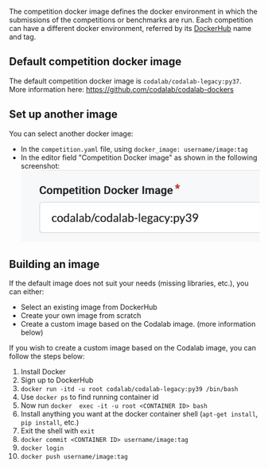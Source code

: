 The competition docker image defines the docker environment in which the submissions of the competitions or benchmarks are run. Each competition can have a different docker environment, referred by its [DockerHub](https://hub.docker.com/) name and tag.

## Default competition docker image

The default competition docker image is `codalab/codalab-legacy:py37`. 
More information here: https://github.com/codalab/codalab-dockers


## Set up another image

You can select another docker image:

- In the `competition.yaml` file, using `docker_image: username/image:tag`
- In the editor field "Competition Docker image" as shown in the following screenshot:
![](_attachments/b8124291-92ea-4d1d-b743-00fd7a35c313_17534366792118.jpg)

## Building an image

If the default image does not suit your needs (missing libraries, etc.), you can either:

- Select an existing image from DockerHub
- Create your own image from scratch
- Create a custom image based on the Codalab image. (more information below)

If you wish to create a custom image based on the Codalab image, you can follow the steps below:

1) Install Docker  
2) Sign up to DockerHub  
3) `docker run -itd -u root codalab/codalab-legacy:py39 /bin/bash`  
4) Use `docker ps` to find running container id  
5) Now run `docker  exec -it -u root <CONTAINER ID> bash`  
6) Install anything you want at the docker container shell (`apt-get install`, `pip install`, etc.)  
7) Exit the shell with `exit`  
8) `docker commit <CONTAINER ID> username/image:tag`  
9) `docker login`  
10) `docker push username/image:tag`  